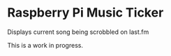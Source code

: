# Raspberry Pi Music Ticker
Displays current song being scrobbled on last.fm

This is a work in progress.